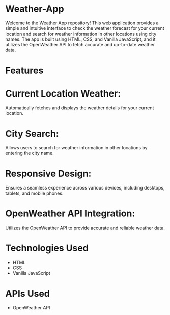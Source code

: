 # Weather-App
Welcome to the Weather App repository! This web application provides a simple and intuitive interface to check the weather forecast for your current location and search for weather information in other locations using city names. The app is built using HTML, CSS, and Vanilla JavaScript, and it utilizes the OpenWeather API to fetch accurate and up-to-date weather data.

# Features
# Current Location Weather: 
Automatically fetches and displays the weather details for your current location.
# City Search: 
Allows users to search for weather information in other locations by entering the city name.
# Responsive Design: 
Ensures a seamless experience across various devices, including desktops, tablets, and mobile phones.
# OpenWeather API Integration: 
Utilizes the OpenWeather API to provide accurate and reliable weather data.

# Technologies Used
- HTML
- CSS
- Vanilla JavaScript
# APIs Used
- OpenWeather API
